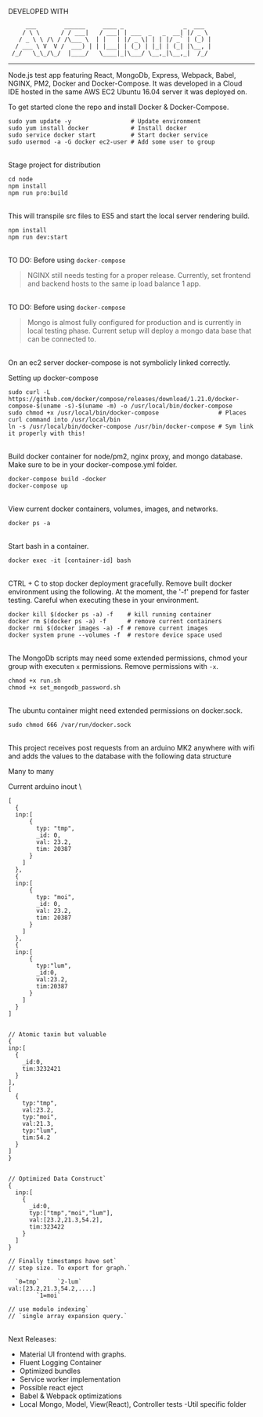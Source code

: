 DEVELOPED WITH

         ___        ______     ____ _                 _  ___  
        / \ \      / / ___|   / ___| | ___  _   _  __| |/ _ \ 
       / _ \ \ /\ / /\___ \  | |   | |/ _ \| | | |/ _` | (_) |
      / ___ \ V  V /  ___) | | |___| | (_) | |_| | (_| |\__, |
     /_/   \_\_/\_/  |____/   \____|_|\___/ \__,_|\__,_|  /_/ 
 ----------------------------------------------------------------- 

Node.js test app featuring React, MongoDb, Express, Webpack, Babel, 
NGINX, PM2, Docker and Docker-Compose. It was developed in a Cloud IDE 
hosted in the same AWS EC2 Ubuntu 16.04 server it was deployed on.

To get started clone the repo and install Docker & Docker-Compose.

```
sudo yum update -y                 # Update environment
sudo yum install docker            # Install docker
sudo service docker start          # Start docker service
sudo usermod -a -G docker ec2-user # Add some user to group
```
\
Stage project for distribution

```
cd node
npm install
npm run pro:build
```
\
This will transpile src files to ES5 and start the local
server rendering build.

```
npm install
npm run dev:start
```
\
TO DO: Before using `docker-compose`

> NGINX still needs testing for a proper release. Currently, set
> frontend and backend hosts to the same ip load balance 1 app.

\
TO DO: Before using `docker-compose`

> Mongo is almost fully configured for production and is currently
> in local testing phase. Current setup will deploy a mongo data
> base that can be connected to.

\
On an ec2 server docker-compose is not symbolicly linked correctly.

Setting up docker-compose

```
sudo curl -L https://github.com/docker/compose/releases/download/1.21.0/docker-compose-$(uname -s)-$(uname -m) -o /usr/local/bin/docker-compose
sudo chmod +x /usr/local/bin/docker-compose                 # Places curl command into /usr/local/bin
ln -s /usr/local/bin/docker-compose /usr/bin/docker-compose # Sym link it properly with this!
```
\
Build docker container for node/pm2, nginx proxy, and mongo database.
Make sure to be in your docker-compose.yml folder.

```
docker-compose build -docker
docker-compose up
```
\
View current docker containers, volumes, images, and networks.

```
docker ps -a
```
\
Start bash in a container.

```
docker exec -it [container-id] bash
```
\
CTRL + C to stop docker deployment gracefully. Remove built docker
environment using the following. At the moment, the '-f' prepend for
faster testing. Careful when executing these in your environment.

```
docker kill $(docker ps -a) -f    # kill running container
docker rm $(docker ps -a) -f      # remove current containers
docker rmi $(docker images -a) -f # remove current images 
docker system prune --volumes -f  # restore device space used
```
\
The MongoDb scripts may need some extended permissions, chmod your
group with executen `x` permissions. Remove permissions with `-x`.

```
chmod +x run.sh
chmod +x set_mongodb_password.sh
```
\
The ubuntu container might need extended permissions on docker.sock.

```
sudo chmod 666 /var/run/docker.sock
```
\
This project receives post requests from an arduino MK2 anywhere with
wifi and adds the values to the database with the following data structure

Many to many

Current arduino inout
\
```
[
  {
  inp:[
      {
        typ: "tmp",
        _id: 0,
        val: 23.2,
        tim: 20387
      }
    ]
  },
  {
  inp:[
      {
        typ: "moi",
        _id: 0,
        val: 23.2,
        tim: 20387
      }
    ]
  },
  {
  inp:[
      {
        typ:"lum",
        _id:0,
        val:23.2,
        tim:20387
      }
    ]
  }
]


// Atomic taxin but valuable
{
inp:[
  {
    _id:0,
    tim:3232421
  }
],
[
  {
    typ:"tmp",
    val:23.2,
    typ:"moi",
    val:21.3,
    typ:"lum",
    tim:54.2
  }
]
}


// Optimized Data Construct`
{
  inp:[
    {
      _id:0,
      typ:["tmp","moi","lum"],
      val:[23.2,21.3,54.2],
      tim:323422
    }
  ]
}

// Finally timestamps have set`
// step size. To export for graph.`

  `0=tmp`     `2-lum`
val:[23.2,21.3,54.2,....]
        `1=moi`

// use modulo indexing`
// `single array expansion query.`
```
\
Next Releases:

- Material UI frontend with graphs.
- Fluent Logging Container
- Optimized bundles
- Service worker implementation
- Possible react eject
- Babel & Webpack optimizations
- Local Mongo, Model, View(React), Controller tests
-Util specific folder